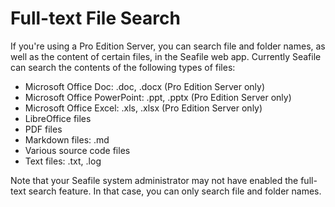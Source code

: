 # Full-text File Search

If you're using a Pro Edition Server, you can search file and folder names, as well as the content of certain files, in the Seafile web app. Currently Seafile can search the contents of the following types of files:

* Microsoft Office Doc: .doc, .docx (Pro Edition Server only)
* Microsoft Office PowerPoint: .ppt, .pptx (Pro Edition Server only)
* Microsoft Office Excel: .xls, .xlsx (Pro Edition Server only)
* LibreOffice files
* PDF files
* Markdown files: .md
* Various source code files
* Text files: .txt, .log

Note that your Seafile system administrator may not have enabled the full-text search feature. In that case, you can only search file and folder names.
